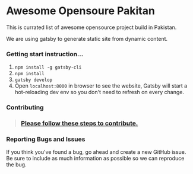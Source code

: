 # Awesome Opensoure Pakitan

This is currated list of awesome opensource project build in Pakistan.

We are using gatsby to generate static site from dynamic content.

### Getting start instruction...

1. `npm install -g gatsby-cli`
2. `npm install`
3. `gatsby develop`
4. Open `localhost:8000` in browser to see the website, Gatsby will start a hot-reloading dev env so you don't need to refresh on every change.

### Contributing
> ### [Please follow these steps to contribute.](CONTRIBUTING.md)

### Reporting Bugs and Issues
If you think you've found a bug, go ahead and create a new GitHub issue. Be sure to include as much information as possible so we can reproduce the bug.